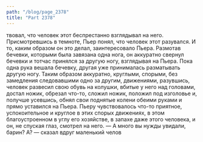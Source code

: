 ```yaml
---
path: "/blog/page_2378"
title: "Part 2378"
---
```


твовал, что человек этот беспрестанно взглядывал на него. Присмотревшись в темноте, Пьер понял, что человек этот разувался. И то, каким образом он это делал, заинтересовало Пьера.
Размотав бечевки, которыми была завязана одна нога, он аккуратно свернул бечевки и тотчас принялся за другую ногу, взглядывая на Пьера. Пока одна рука вешала бечевку, другая уже принималась разматывать другую ногу. Таким образом аккуратно, круглыми, спорыми, без замедления следовавшими одно за другим, движениями, разувшись, человек развесил свою обувь на колушки, вбитые у него над головами, достал ножик, обрезал что-то, сложил ножик, положил под изголовье и, получше усевшись, обнял свои поднятые колени обеими руками и прямо уставился на Пьера. Пьеру чувствовалось что-то приятное, успокоительное и круглое в этих спорых движениях, в этом благоустроенном в углу его хозяйстве, в запахе даже этого человека, и он, не спуская глаз, смотрел на него.
— А много вы нужды увидали, барин? А? — сказал вдруг маленький челов

